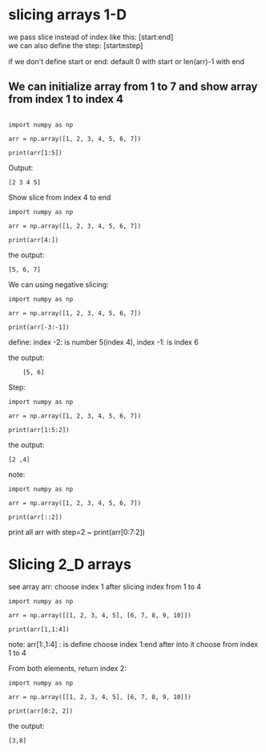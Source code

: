 # slicing arrays 1-D

we pass slice instead of index like this: [start:end] \
we can also define the step: [start:end:step]

if we don't define start or end: default 0 with start or len(arr)-1 with end

## We can initialize array from 1 to 7 and show  array from index 1 to index 4
```

import numpy as np

arr = np.array([1, 2, 3, 4, 5, 6, 7])

print(arr[1:5])
```

Output:
```
[2 3 4 5]
```


Show slice from index 4 to end

```
import numpy as np

arr = np.array([1, 2, 3, 4, 5, 6, 7])

print(arr[4:])
```
the output:
```
[5, 6, 7]
```



We can using negative slicing:

```
import numpy as np

arr = np.array([1, 2, 3, 4, 5, 6, 7])

print(arr[-3:-1])
```
define: index -2: is number 5(index 4), index -1: is index 6

the output:
```
    [5, 6]
```



Step:
```
import numpy as np

arr = np.array([1, 2, 3, 4, 5, 6, 7])

print(arr[1:5:2])
```

the output:
```
[2 ,4]
```



note:
```
import numpy as np

arr = np.array([1, 2, 3, 4, 5, 6, 7])

print(arr[::2])
```

print all arr with step=2 ~ print(arr[0:7:2])




# Slicing 2_D arrays
see array arr: choose index 1 after slicing index from 1 to 4

```
import numpy as np

arr = np.array([[1, 2, 3, 4, 5], [6, 7, 8, 9, 10]])

print(arr[1,1:4])
```

note: arr[1:,1:4] : is define choose index 1:end after into it choose from index 1 to 4


From both elements, return index 2:
```
import numpy as np

arr = np.array([[1, 2, 3, 4, 5], [6, 7, 8, 9, 10]])

print(arr[0:2, 2])
```

the output: 
```
[3,8]
```